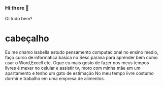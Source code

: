 ### Hi there 👋

<!--
**is4jj/is4jj** is a ✨ _special_ ✨ repository because its `README.md` (this file) appears on your GitHub profile.
-->
Oi tudo bem?
<h1>cabeçalho</h1>
 Eu me chamo isabella estudo pensamento computacional no ensino medio, faço curso de informatica basica no Sesc parana para aprender bem como usar o Word,Excell etc. 
 Oque eu mais gosto de fazer nos meus tempos livres é mexer no celular e assistir tv, moro com minha mãe em um apartamento e tenho um gato de estimação
 No meu tempo livre costumo dormir e trabalho em uma empresa de alimentos.
